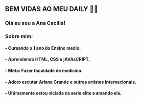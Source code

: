 ## BEM VIDAS AO MEU DAILY 🤍✨
### Olá eu sou a Ana Cecilia!
### Sobre mim:
#### - Cursando o 1 ano do Ensino medio.
#### - Aprendendo HTML, CSS e jAVAsCRIPT.
#### - Meta: Fazer faculdade de medicina.
#### - Adoro escutar Ariana Grande e outras artistas internacionais.
#### - Ultimamente estou viciada na serie elite e amando ela.

<!--


